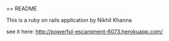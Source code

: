 == README

This is a ruby on rails application by Nikhil Khanna

see it here: http://powerful-escarpment-6073.herokuapp.com/
